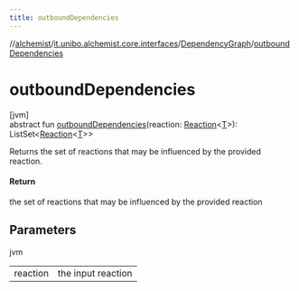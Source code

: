 ```yaml
---
title: outboundDependencies
---
```

//[alchemist](../../../index.html)/[it.unibo.alchemist.core.interfaces](../index.html)/[DependencyGraph](index.html)/[outboundDependencies](outbound-dependencies.html)



# outboundDependencies



[jvm]\
abstract fun [outboundDependencies](outbound-dependencies.html)(reaction: [Reaction](../../it.unibo.alchemist.model.interfaces/-reaction/index.html)<[T](../-scheduler/index.html)>): ListSet<[Reaction](../../it.unibo.alchemist.model.interfaces/-reaction/index.html)<[T](../-scheduler/index.html)>>



Returns the set of reactions that may be influenced by the provided reaction.



#### Return



the set of reactions that may be influenced by the provided reaction



## Parameters


jvm

| | |
|---|---|
| reaction | the input reaction |




